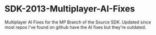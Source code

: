 # SDK-2013-Multiplayer-AI-Fixes
Multiplayer AI Fixes for the MP Branch of the Source SDK. Updated since most repos I've found on github have the AI fixes but they're outdated.
